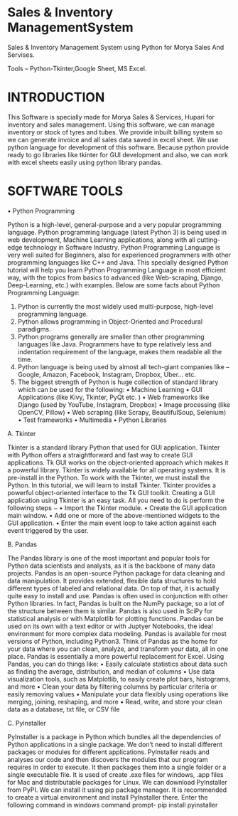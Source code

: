# Sales & Inventory ManagementSystem
Sales &amp; Inventory Management System using Python for  Morya Sales And Servises.

Tools – Python-Tkinter,Google Sheet, MS Excel.



#	INTRODUCTION
This Software is specially made for Morya Sales & Services, Hupari for inventory and sales management. Using this software, we can manage inventory or stock of tyres and tubes. We provide inbuilt billing system so we can generate invoice and all sales data saved in excel sheet.
We use python language for development of this software. Because python provide ready to go libraries like tkinter for GUI development and also, we can work with excel sheets easily using python library pandas. 

#	SOFTWARE TOOLS

•	Python Programming

Python is a high-level, general-purpose and a very popular programming language. Python programming language (latest Python 3) is being used in web development, Machine Learning applications, along with all cutting-edge technology in Software Industry. Python Programming Language is very well suited for Beginners, also for experienced programmers with other programming languages like C++ and Java.
This specially designed Python tutorial will help you learn Python Programming Language in most efficient way, with the topics from basics to advanced (like Web-scraping, Django, Deep-Learning, etc.) with examples.
Below are some facts about Python Programming Language:

1.	Python is currently the most widely used multi-purpose, high-level programming language.
2.	Python allows programming in Object-Oriented and Procedural paradigms.
3.	Python programs generally are smaller than other programming languages like Java.
Programmers have to type relatively less and indentation requirement of the language, makes them readable all the time.
4.	Python language is being used by almost all tech-giant companies like – Google, Amazon, Facebook, Instagram, Dropbox, Uber… etc.
5.	The biggest strength of Python is huge collection of standard library which can be used for the following:
•	Machine Learning
•	GUI Applications (like Kivy, Tkinter, PyQt etc. )
•	Web frameworks like Django (used by YouTube, Instagram, Dropbox)
•	Image processing (like OpenCV, Pillow)
•	Web scraping (like Scrapy, BeautifulSoup, Selenium)
•	Test frameworks
•	Multimedia
•	Python Libraries

A.	Tkinter

Tkinter is a standard library Python that used for GUI application. Tkinter with Python offers a straightforward and fast way to create GUI applications. Tk GUI works on the object-oriented approach which makes it a powerful library. Tkinter is widely available for all operating systems. It is pre-install in the Python. To work with the Tkinter, we must install the Python. In this tutorial, we will learn to install Tkinter.
Tkinter provides a powerful object-oriented interface to the Tk GUI toolkit. Creating a GUI application using Tkinter is an easy task. All you need to do is perform the following steps −
•	Import the Tkinter module.
•	Create the GUI application main window.
•	Add one or more of the above-mentioned widgets to the GUI application.
•	Enter the main event loop to take action against each event triggered by the user.

B.	Pandas

The Pandas library is one of the most important and popular tools for Python data scientists and analysts, as it is the backbone of many data projects. Pandas is an open-source Python package for data cleaning and data manipulation. It provides extended, flexible data structures to hold different types of labeled and relational data. On top of that, it is actually quite easy to install and use.
Pandas is often used in conjunction with other Python libraries. In fact, Pandas is built on the NumPy package, so a lot of the structure between them is similar. Pandas is also used in SciPy for statistical analysis or with Matplotlib for plotting functions. Pandas can be used on its own with a text editor or with Juptyer Notebooks, the ideal environment for more complex data modeling. Pandas is available for most versions of Python, including Python3.
Think of Pandas as the home for your data where you can clean, analyze, and transform your data, all in one place. Pandas is essentially a more powerful replacement for Excel. Using Pandas, you can do things like:
•	Easily calculate statistics about data such as finding the average, distribution, and median of columns
•	Use data visualization tools, such as Matplotlib, to easily create plot bars, histograms, and more
•	Clean your data by filtering columns by particular criteria or easily removing values
•	Manipulate your data flexibly using operations like merging, joining, reshaping, and more
•	Read, write, and store your clean data as a database, txt file, or CSV file




C.	Pyinstaller

PyInstaller is a package in Python which bundles all the dependencies of Python applications in a single package. We don’t need to install different packages or modules for different applications. PyInstaller reads and analyses our code and then discovers the modules that our program requires in order to execute. It then packages them into a single folder or a single executable file. It is used of create .exe files for windows, .app files for Mac and distributable packages for Linux.
We can download PyInstaller from PyPI. We can install it using pip package manager. It is recommended to create a virtual environment and install PyInstaller there.
Enter the following command in windows command prompt- pip install pyinstaller
